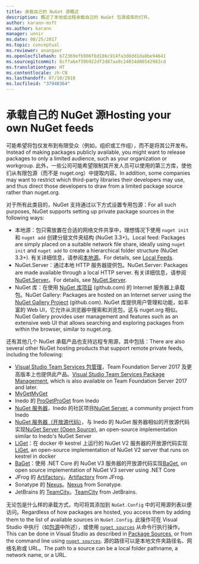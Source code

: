 ```yaml
---
title: 承载自己的 NuGet 源概述
description: 概述了本地或远程承载自己的 NuGet 包源或库的打开。
author: karann-msft
ms.author: karann
manager: unnir
ms.date: 08/25/2017
ms.topic: conceptual
ms.reviewer: anangaur
ms.openlocfilehash: b72369efb906f6d186c914fa3d8dd1da0be94641
ms.sourcegitcommit: 6cffa6ef59b922df2d87aa9c24034d00542983cd
ms.translationtype: HT
ms.contentlocale: zh-CN
ms.lasthandoff: 07/10/2018
ms.locfileid: "37948364"
---
```

# <a name="hosting-your-own-nuget-feeds"></a><span data-ttu-id="210ba-103">承载自己的 NuGet 源</span><span class="sxs-lookup"><span data-stu-id="210ba-103">Hosting your own NuGet feeds</span></span>

<span data-ttu-id="210ba-104">可能希望将包仅发布到有限受众（例如，组织或工作组），而不是将其公开发布。</span><span class="sxs-lookup"><span data-stu-id="210ba-104">Instead of making packages publicly available, you might want to release packages to only a limited audience, such as your organization or workgroup.</span></span> <span data-ttu-id="210ba-105">此外，一些公司可能希望限制其开发人员可以使用的第三方库，使他们从有限包源（而不是 nuget.org）中提取内容。</span><span class="sxs-lookup"><span data-stu-id="210ba-105">In addition, some companies may want to restrict which third-party libraries their developers may use, and thus direct those developers to draw from a limited package source rather than nuget.org.</span></span>

<span data-ttu-id="210ba-106">对于所有此类目的，NuGet 支持通过以下方式设置专用包源：</span><span class="sxs-lookup"><span data-stu-id="210ba-106">For all such purposes, NuGet supports setting up private package sources in the following ways:</span></span>

- <span data-ttu-id="210ba-107">本地源：包只需放置在合适的网络文件共享中，理想情况下使用 `nuget init` 和 `nuget add` 创建分层文件夹结构 (NuGet 3.3+)。</span><span class="sxs-lookup"><span data-stu-id="210ba-107">Local feed: Packages are simply placed on a suitable network file share, ideally using `nuget init` and `nuget add` to create a hierarchical folder structure (NuGet 3.3+).</span></span> <span data-ttu-id="210ba-108">有关详细信息，请参阅[本地源](../hosting-packages/local-feeds.md)。</span><span class="sxs-lookup"><span data-stu-id="210ba-108">For details, see [Local Feeds](../hosting-packages/local-feeds.md).</span></span>
- <span data-ttu-id="210ba-109">NuGet.Server：通过本地 HTTP 服务器提供包。</span><span class="sxs-lookup"><span data-stu-id="210ba-109">NuGet.Server: Packages are made available through a local HTTP server.</span></span> <span data-ttu-id="210ba-110">有关详细信息，请参阅 [NuGet.Server](../hosting-packages/nuget-server.md)。</span><span class="sxs-lookup"><span data-stu-id="210ba-110">For details, see [NuGet.Server](../hosting-packages/nuget-server.md).</span></span>
- <span data-ttu-id="210ba-111">NuGet 库：在使用 [NuGet 库项目](https://github.com/NuGet/NuGetGallery#build-and-run-the-gallery-in-arbitrary-number-easy-steps) (github.com) 的 Internet 服务器上承载包。</span><span class="sxs-lookup"><span data-stu-id="210ba-111">NuGet Gallery: Packages are hosted on an Internet server using the [NuGet Gallery Project](https://github.com/NuGet/NuGetGallery#build-and-run-the-gallery-in-arbitrary-number-easy-steps) (github.com).</span></span> <span data-ttu-id="210ba-112">NuGet 库提供用户管理和功能，如丰富的 Web UI，它允许从浏览器中搜索和浏览包，这与 nuget.org 相似。</span><span class="sxs-lookup"><span data-stu-id="210ba-112">NuGet Gallery provides user management and features such as an extensive web UI that allows searching and exploring packages from within the browser, similar to nuget.org.</span></span>

<span data-ttu-id="210ba-113">还有其他几个 NuGet 承载产品也支持远程专用源，其中包括：</span><span class="sxs-lookup"><span data-stu-id="210ba-113">There are also several other NuGet hosting products that support remote private feeds, including the following:</span></span>

- <span data-ttu-id="210ba-114">[Visual Studio Team Services 包管理](https://www.visualstudio.com/docs/package/nuget/publish)，Team Foundation Server 2017 及更高版本上也提供此产品。</span><span class="sxs-lookup"><span data-stu-id="210ba-114">[Visual Studio Team Services Package Management](https://www.visualstudio.com/docs/package/nuget/publish), which is also available on Team Foundation Server 2017 and later.</span></span>
- [<span data-ttu-id="210ba-115">MyGet</span><span class="sxs-lookup"><span data-stu-id="210ba-115">MyGet</span></span>](http://myget.org)
- <span data-ttu-id="210ba-116">Inedo 的 [ProGet](http://inedo.com/proget)</span><span class="sxs-lookup"><span data-stu-id="210ba-116">[ProGet](http://inedo.com/proget) from Inedo</span></span>
- <span data-ttu-id="210ba-117">[NuGet 服务器](http://nugetserver.net/)，Inedo 的社区项目</span><span class="sxs-lookup"><span data-stu-id="210ba-117">[NuGet Server](http://nugetserver.net/), a community project from Inedo</span></span>
- <span data-ttu-id="210ba-118">[NuGet 服务器（开放源代码）](http://nuget-server.net)，与 Inedo 的 NuGet 服务器相似的开放源代码实现</span><span class="sxs-lookup"><span data-stu-id="210ba-118">[NuGet Server (Open Source)](http://nuget-server.net), an open-source implementation similar to Inedo's NuGet Server</span></span>
- <span data-ttu-id="210ba-119">[LiGet](https://github.com/ai-traders/liget)：在 docker 中 kestrel 上运行的 NuGet V2 服务器的开放源代码实现</span><span class="sxs-lookup"><span data-stu-id="210ba-119">[LiGet](https://github.com/ai-traders/liget), an open-source implementation of NuGet V2 server that runs on kestrel in docker</span></span>
- <span data-ttu-id="210ba-120">[BaGet](https://github.com/loic-sharma/BaGet)：使用 .NET Core 的 NuGet V3 服务器的开放源代码实现</span><span class="sxs-lookup"><span data-stu-id="210ba-120">[BaGet](https://github.com/loic-sharma/BaGet), on open source implementation of NuGet V3 server using .NET Core</span></span>
- <span data-ttu-id="210ba-121">JFrog 的 [Artifactory](https://www.jfrog.com/artifactory/)。</span><span class="sxs-lookup"><span data-stu-id="210ba-121">[Artifactory](https://www.jfrog.com/artifactory/) from JFrog.</span></span>
- <span data-ttu-id="210ba-122">Sonatype 的 [Nexus](http://www.sonatype.org/nexus/)。</span><span class="sxs-lookup"><span data-stu-id="210ba-122">[Nexus](http://www.sonatype.org/nexus/) from Sonatype.</span></span>
- <span data-ttu-id="210ba-123">JetBrains 的 [TeamCity](https://www.jetbrains.com/teamcity/)。</span><span class="sxs-lookup"><span data-stu-id="210ba-123">[TeamCity](https://www.jetbrains.com/teamcity/) from JetBrains.</span></span>

<span data-ttu-id="210ba-124">无论包是什么样的承载方式，均可将其添加到 `NuGet.Config` 中的可用源列表以便访问。</span><span class="sxs-lookup"><span data-stu-id="210ba-124">Regardless of how packages are hosted, you access them by adding them to the list of available sources in `NuGet.Config`.</span></span> <span data-ttu-id="210ba-125">此操作可在 Visual Studio 中执行（如[包源](../tools/package-manager-ui.md#package-sources)中所述），或使用 [`nuget sources`](../tools/cli-ref-sources.md) 从命令行执行操作。</span><span class="sxs-lookup"><span data-stu-id="210ba-125">This can be done in Visual Studio as described in [Package Sources](../tools/package-manager-ui.md#package-sources), or from the command line using [`nuget sources`](../tools/cli-ref-sources.md).</span></span> <span data-ttu-id="210ba-126">源的路径可以是本地文件夹路径名、网络名称或 URL。</span><span class="sxs-lookup"><span data-stu-id="210ba-126">The path to a source can be a local folder pathname, a network name, or a URL.</span></span>
